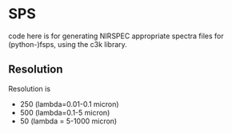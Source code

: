 # SPS


code here is for generating NIRSPEC appropriate spectra files for (python-)fsps,
using the c3k library.

## Resolution

Resolution is

- 250 (lambda=0.01-0.1 micron)
- 500 (lambda=0.1-5 micron)
- 50  (lambda = 5-1000 micron)
